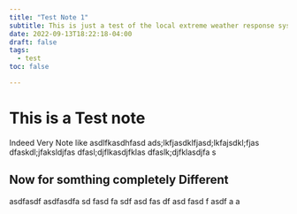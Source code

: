 ```yaml
---
title: "Test Note 1"
subtitle: This is just a test of the local extreme weather response system
date: 2022-09-13T18:22:18-04:00
draft: false
tags: 
  - test
toc: false

---
```


# This is a Test note

Indeed Very Note like 
 asdlfkasdhfasd
 ads;lkfjasdklfjasd;lkfajsdkl;fjas
 dfaskdl;jfaksldjfas
 dfasl;djflkasdjfklas
 dfaslk;djfklasdjfa
 s
 ## Now for somthing completely Different
 asdfasdf
 asdfasdfa
 sd
 fasd
 fa
 sdf
 asd
 fas
 df
 asd
 fasd
 f
 asdf
 a
 a
